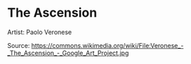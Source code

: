 # The Ascension

Artist: Paolo Veronese

Source: <https://commons.wikimedia.org/wiki/File:Veronese_-_The_Ascension_-_Google_Art_Project.jpg>